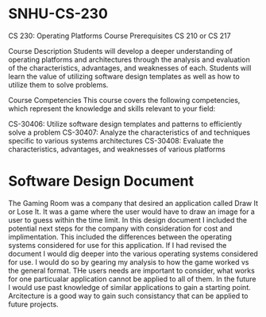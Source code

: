 # SNHU-CS-230

CS 230: Operating Platforms
Course Prerequisites
CS 210 or CS 217

Course Description
Students will develop a deeper understanding of operating platforms and architectures through the analysis and 
evaluation of the characteristics, advantages, and weaknesses of each. Students will learn the value of utilizing 
software design templates as well as how to utilize them to solve problems.

Course Competencies
This course covers the following competencies, which represent the knowledge and skills relevant to your field:

CS-30406: Utilize software design templates and patterns to efficiently solve a problem
CS-30407: Analyze the characteristics of and techniques specific to various systems architectures
CS-30408: Evaluate the characteristics, advantages, and weaknesses of various platforms

# Software Design Document

The Gaming Room was a company that desired an application called Draw It or Lose It.  It was a game where the user would have to draw an image for a user to guess within the time limit.  In this design document I included the potential next steps for the company with consideration for cost and implimentation.  This included the differences between the operating systems considered for use for this application.  If I had revised the document I would dig deeper into the various operating systems considered for use.  I would do so by gearing my analysis to how the game worked vs the general format.  THe users needs are important to consider, what works for one particualar application cannot be applied to all of them.  In the future I would use past knowledge of similar applications to gain a starting point.  Arcitecture is a good way to gain such consistancy that can be applied to future projects.
